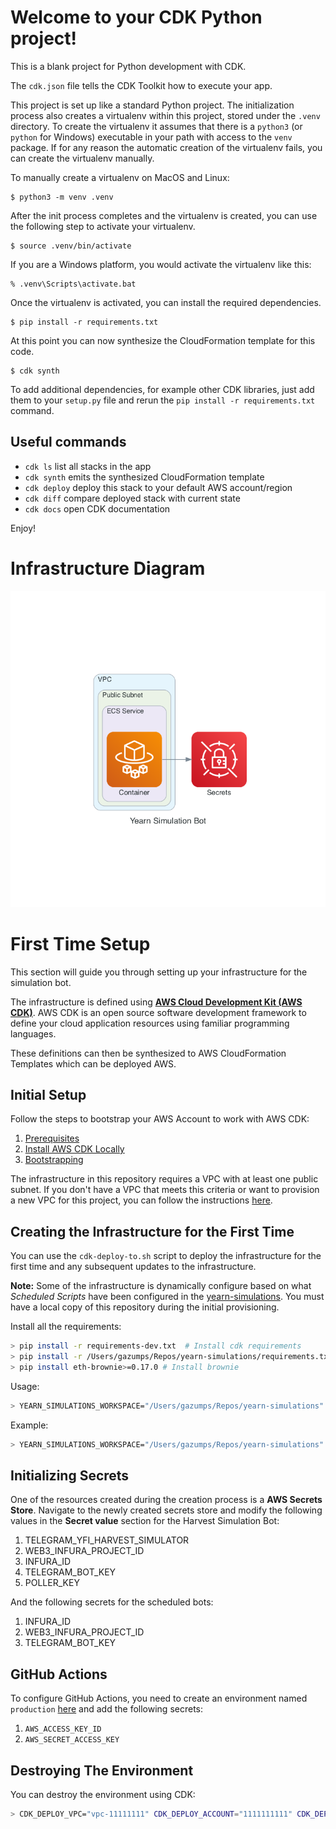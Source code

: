 
# Welcome to your CDK Python project!

This is a blank project for Python development with CDK.

The `cdk.json` file tells the CDK Toolkit how to execute your app.

This project is set up like a standard Python project.  The initialization
process also creates a virtualenv within this project, stored under the `.venv`
directory.  To create the virtualenv it assumes that there is a `python3`
(or `python` for Windows) executable in your path with access to the `venv`
package. If for any reason the automatic creation of the virtualenv fails,
you can create the virtualenv manually.

To manually create a virtualenv on MacOS and Linux:

```
$ python3 -m venv .venv
```

After the init process completes and the virtualenv is created, you can use the following
step to activate your virtualenv.

```
$ source .venv/bin/activate
```

If you are a Windows platform, you would activate the virtualenv like this:

```
% .venv\Scripts\activate.bat
```

Once the virtualenv is activated, you can install the required dependencies.

```
$ pip install -r requirements.txt
```

At this point you can now synthesize the CloudFormation template for this code.

```
$ cdk synth
```

To add additional dependencies, for example other CDK libraries, just add
them to your `setup.py` file and rerun the `pip install -r requirements.txt`
command.

## Useful commands

 * `cdk ls`          list all stacks in the app
 * `cdk synth`       emits the synthesized CloudFormation template
 * `cdk deploy`      deploy this stack to your default AWS account/region
 * `cdk diff`        compare deployed stack with current state
 * `cdk docs`        open CDK documentation

Enjoy!

# Infrastructure Diagram
![Infrastructure Diagram](./diagrams/yearn_simulation_bot.png)

# First Time Setup

This section will guide you through setting up your infrastructure for the simulation bot.

The infrastructure is defined using **[AWS Cloud Development Kit (AWS CDK)](https://aws.amazon.com/cdk/)**. AWS CDK is an open source software development framework to define your cloud application resources using familiar programming languages.

These definitions can then be synthesized to AWS CloudFormation Templates which can be deployed AWS.

## Initial Setup

Follow the steps to bootstrap your AWS Account to work with AWS CDK:

1. [Prerequisites](https://docs.aws.amazon.com/cdk/latest/guide/getting_started.html#getting_started_prerequisites) 
2. [Install AWS CDK Locally](https://docs.aws.amazon.com/cdk/latest/guide/getting_started.html#getting_started_install)
3. [Bootstrapping](https://docs.aws.amazon.com/cdk/latest/guide/getting_started.html#getting_started_bootstrap)

The infrastructure in this repository requires a VPC with at least one public subnet. If you don't have a VPC that meets this criteria or want to provision a new VPC for this project, you can follow the instructions [here](https://docs.aws.amazon.com/AmazonECS/latest/developerguide/create-public-private-vpc.html).

## Creating the Infrastructure for the First Time

You can use the `cdk-deploy-to.sh` script to deploy the infrastructure for the first time and any subsequent updates to the infrastructure.

**Note:** Some of the infrastructure is dynamically configure based on what *Scheduled Scripts* have been configured in the [yearn-simulations](https://github.com/yearn/yearn-simulations). You must have a local copy of this repository during the initial provisioning. 

Install all the requirements:

```bash
> pip install -r requirements-dev.txt  # Install cdk requirements
> pip install -r /Users/gazumps/Repos/yearn-simulations/requirements.txt  # Install requirements from the yearn-simulations project
> pip install eth-brownie>=0.17.0 # Install brownie
```

Usage:

```bash
> YEARN_SIMULATIONS_WORKSPACE="/Users/gazumps/Repos/yearn-simulations" ./cdk-deploy-to.sh <AWS Account ID> <AWS Region> <AWS VPC ID>
```

Example:

```bash
> YEARN_SIMULATIONS_WORKSPACE="/Users/gazumps/Repos/yearn-simulations" ./cdk-deploy-to.sh 1111111111 us-east-1 vpc-11111111
```

## Initializing Secrets

One of the resources created during the creation process is a **AWS Secrets Store**. Navigate to the newly created secrets store and modify the following values in the **Secret value** section for the Harvest Simulation Bot:

1. TELEGRAM_YFI_HARVEST_SIMULATOR
2. WEB3_INFURA_PROJECT_ID
3. INFURA_ID
4. TELEGRAM_BOT_KEY
5. POLLER_KEY

And the following secrets for the scheduled bots:
1. INFURA_ID
2. WEB3_INFURA_PROJECT_ID
3. TELEGRAM_BOT_KEY
## GitHub Actions

To configure GitHub Actions, you need to create an environment named `production` [here](https://github.com/yearn/yearn-simulations/settings/environments) and add the following secrets:

1. `AWS_ACCESS_KEY_ID`
2. `AWS_SECRET_ACCESS_KEY`

## Destroying The Environment

You can destroy the environment using CDK:

```bash
> CDK_DEPLOY_VPC="vpc-11111111" CDK_DEPLOY_ACCOUNT="1111111111" CDK_DEPLOY_REGION="us-east-1" cdk destroy
```

